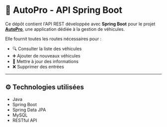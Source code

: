# 🚗 AutoPro - API Spring Boot

Ce dépôt contient l'API REST développée avec **Spring Boot** pour le projet **[AutoPro](https://github.com/acoubidou/spring_boot)**, une application dédiée à la gestion de véhicules.

Elle fournit toutes les routes nécessaires pour :
- 🔍 Consulter la liste des véhicules
- ➕ Ajouter de nouveaux véhicules
- 📝 Mettre à jour des informations
- ❌ Supprimer des entrées

---

## ⚙️ Technologies utilisées

- Java
- Spring Boot
- Spring Data JPA
- MySQL
- RESTful API
